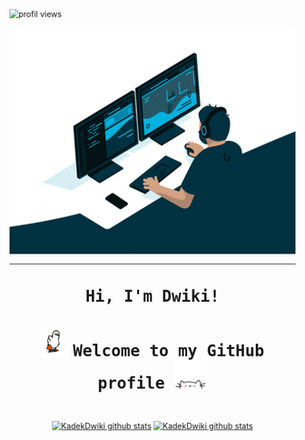 ![profil views](https://komarev.com/ghpvc/?username=KadekDwiki&color=brightgreen)
<p align="center">
  <a href="#"><img height="400" width="600" src="coding.gif" alt="Kadek Dwiki"></a>
</p>
<hr></hr>
<div  align="center">
  <h1><samp>Hi, I'm Dwiki!</samp></h1>
  <h1><samp><img height="50" src="bebek.gif" alt="Hello"> Welcome to my GitHub profile <img height="50" src="cat.gif" alt="Hello"></samp></h1>
  <br>
  <p>
    <a href="#"><img src="https://github-readme-stats.vercel.app/api?username=KadekDwiki&hide_border=true&show_icons=true" alt="KadekDwiki github stats"></a>
    <a href="#"><img src="https://github-readme-stats.vercel.app/api/top-langs/?username=KadekDwiki&layout=compact" alt="KadekDwiki github stats"></a>
  </p>
</div>
<!--
**edisonlee55/edisonlee55** 


- 🌱 I’m currently learning ...
- 👯 I’m looking to collaborate on ...
- 🤔 I’m looking for help with ...
- 💬 Ask me about ...
- ⚡ Fun fact: ...
-->
